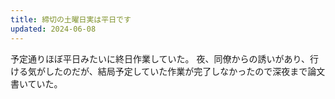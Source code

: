 ```yaml
---
title: 締切の土曜日実は平日です
updated: 2024-06-08
---
```


予定通りほぼ平日みたいに終日作業していた。
夜、同僚からの誘いがあり、行ける気がしたのだが、結局予定していた作業が完了しなかったので深夜まで論文書いていた。
